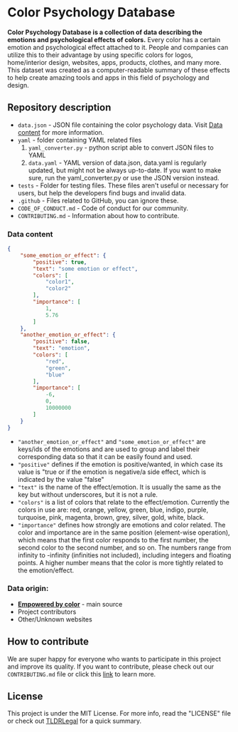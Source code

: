 # Color Psychology Database
**Color Psychology Database is a collection of data describing the emotions and psychological effects of colors.**
Every color has a certain emotion and psychological effect attached to it. People and companies can utilize this to their advantage by using specific colors for logos, home/interior design, websites, apps, products, clothes, and many more. This dataset was created as a computer-readable summary of these effects to help create amazing tools and apps in this field of psychology and design.

## Repository description
- `data.json` - JSON file containing the color psychology data. Visit [Data content](#data-content) for more information.
- `yaml` - folder containing YAML related files
  1. `yaml_converter.py` - python script able to convert JSON files to YAML
  2. `data.yaml` - YAML version of data.json, data.yaml is regularly updated, but might not be always up-to-date. If you want to make sure, run the yaml_converter.py or use the JSON version instead.
- `tests` - Folder for testing files. These files aren't useful or necessary for users, but help the developers find bugs and invalid data.
- `.github` - Files related to GitHub, you can ignore these.
- `CODE_OF_CONDUCT.md` - Code of conduct for our community.
- `CONTRIBUTING.md` - Information about how to contribute.

### Data content
```json
{
    "some_emotion_or_effect": {
        "positive": true,
        "text": "some emotion or effect",
        "colors": [
            "color1",
            "color2"
        ],
        "importance": [
            1,
            5.76
        ]
    },
    "another_emotion_or_effect": {
        "positive": false,
        "text": "emotion",
        "colors": [
            "red",
            "green",
            "blue"
        ],
        "importance": [
            -6,
            0,
            10000000
        ]
    }
}
```
- ```"another_emotion_or_effect"``` and ```"some_emotion_or_effect"``` are keys/ids of the emotions and are used to group and label their corresponding data so that it can be easily found and used.
- ```"positive"``` defines if the emotion is positive/wanted, in which case its value is "true or if the emotion is negative/a side effect, which is indicated by the value "false"
- ```"text"``` is the name of the effect/emotion. It is usually the same as the key but without underscores, but it is not a rule.
- ```"colors"``` is a list of colors that relate to the effect/emotion. Currently the colors in use are: red, orange, yellow, green, blue, indigo, purple, turquoise, pink, magenta, brown, grey, silver, gold, white, black.
- ```"importance"``` defines how strongly are emotions and color related. The color and importance are in the same position (element-wise operation), which means that the first color responds to the first number, the second color to the second number, and so on. The numbers range from infinity to -infinity (infinities not included), including integers and floating points. A higher number means that the color is more tightly related to the emotion/effect.

### Data origin:
- **[Empowered by color](https://www.empower-yourself-with-color-psychology.com/)** - main source 
- Project contributors
- Other/Unknown websites

## How to contribute
We are super happy for everyone who wants to participate in this project and improve its quality. If you want to contribute, please check out our `CONTRIBUTING.md` file or click this [link](CONTRIBUTING.md) to learn more.

## License
This project is under the MIT License. For more info, read the "LICENSE" file or check out [TLDRLegal](https://tldrlegal.com/license/mit-license) for a quick summary.

